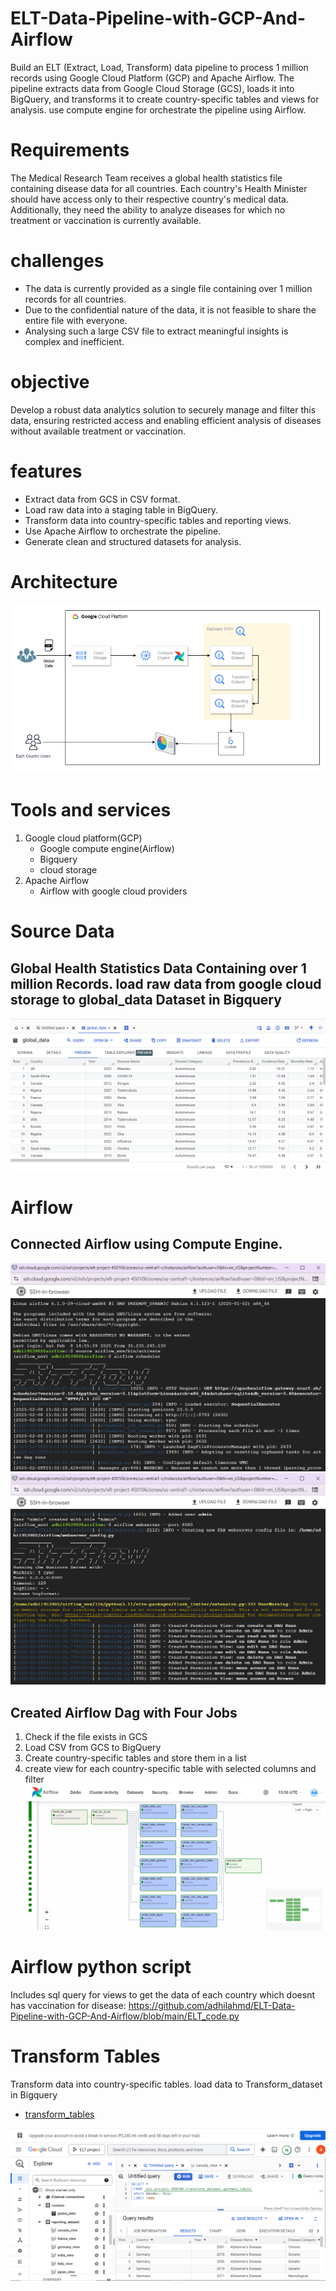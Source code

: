 # ELT-Data-Pipeline-with-GCP-And-Airflow
 Build an ELT (Extract, Load, Transform) data pipeline to process 1 million records using Google Cloud Platform (GCP) and Apache Airflow. The pipeline extracts data from Google Cloud Storage (GCS), loads it into BigQuery, and transforms it to create country-specific tables and views for analysis. use compute engine for orchestrate the pipeline using Airflow.

 # Requirements
 The Medical Research Team receives a global health statistics file containing disease data for all
countries.
Each country's Health Minister should have access only to their respective country's medical data.
Additionally, they need the ability to analyze diseases for which no treatment or vaccination is
currently available.
# challenges
- The data is currently provided as a single file containing over 1 million records for all countries.
- Due to the confidential nature of the data, it is not feasible to share the entire file with
 everyone.
- Analysing such a large CSV file to extract meaningful insights is complex and inefficient.
# objective
Develop a robust data analytics solution to securely manage and filter this data, ensuring
restricted access and enabling efficient analysis of diseases without available treatment or
vaccination.
# features
- Extract data from GCS in CSV format.
- Load raw data into a staging table in BigQuery.
- Transform data into country-specific tables and reporting views.
- Use Apache Airflow to orchestrate the pipeline.
- Generate clean and structured datasets for analysis.

# Architecture
![Alt text](architecture.png)
# Tools and services
1. Google cloud platform(GCP)
   - Google compute engine(Airflow)
   - Bigquery
   - cloud storage
2. Apache Airflow
   - Airflow with google cloud providers

# Source Data
## Global Health Statistics Data Containing over 1 million Records. load raw data from google cloud storage to global_data Dataset in Bigquery
  
  ![Alt text](row%20table/rawdata.png)

# Airflow
## Connected Airflow using Compute Engine.
![Alt text](SSH%20command.png)
![Alt text](SSH%20command_2.png)
## Created Airflow Dag with Four Jobs
1. Check if the file exists in GCS
2. Load CSV from GCS to BigQuery
3. Create country-specific tables and store them in a list
4. create view for each country-specific table with selected columns and filter
![Alt text](airflow/Airflow_2.png)
# Airflow python script
 Includes sql query for views to get the data of each country which doesnt has vaccination for disease:
https://github.com/adhilahmd/ELT-Data-Pipeline-with-GCP-And-Airflow/blob/main/ELT_code.py
# Transform Tables
Transform data into country-specific tables. load data to Transform_dataset in Bigquery
- [transform_tables](transform%20tables)

![Alt text](transform%20tables/transform_4.png)


  
